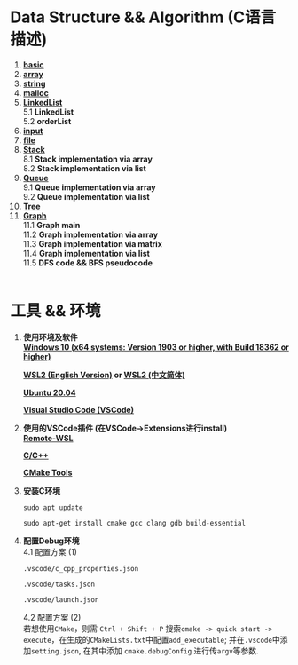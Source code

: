 # Data Structure &amp;&amp; Algorithm (C语言描述)</br>

1. **[basic](C_programming/1.%20basic.c)**
2. **[array](C_programming/2.%20array.c)**
3. **[string](C_programming/3.%20string.c)**
4. **[malloc](C_programming/4.%20malloc.c)**
5. **[LinkedList](C_programming/5.%20LinkedList)**</br>
   5.1 **LinkedList**</br>
   5.2 **orderList**</br>
6. **[input](C_programming/6.%20input.c)**
7. **[file](C_programming/7.%20file.c)**
8. **[Stack](C_programming/8.%20Stack)**</br>
   8.1 **Stack implementation via array**</br>
   8.2 **Stack implementation via list**</br>
9. **[Queue](C_programming/9.%20Queue)**</br>
   9.1 **Queue implementation via array**</br>
   9.2 **Queue implementation via list**</br>
10. **[Tree](C_programming/10.%20Tree)**</br>
11. **[Graph](C_programming/11.%20Graph)**</br>
    11.1 **Graph main**</br>
    11.2 **Graph implementation via array**</br>
    11.3 **Graph implementation via matrix**</br>
    11.4 **Graph implementation via list**</br>
    11.5 **DFS code && BFS pseudocode**</br>
    </br>

# 工具 && 环境

1. **使用环境及软件**</br>
   **[Windows 10 (x64 systems: Version 1903 or higher, with Build 18362 or higher)](https://www.microsoft.com/en-hk/software-download/windows10)**

   **[WSL2 (English Version)](https://docs.microsoft.com/en-us/windows/wsl/install-win10) or [WSL2 (中文简体)](https://docs.microsoft.com/zh-cn/windows/wsl/install-win10)**

   **[Ubuntu 20.04](https://docs.microsoft.com/zh-cn/windows/wsl/install-win10#step-6---install-your-linux-distribution-of-choice)**

   **[Visual Studio Code (VSCode)](https://code.visualstudio.com/)**
2. **使用的VSCode插件 (在VSCode->Extensions进行install)**</br>
   **[Remote-WSL](https://code.visualstudio.com/docs/remote/wsl)**

   **[C/C++](https://marketplace.visualstudio.com/items?itemName=ms-vscode.cpptools)**

   **[CMake Tools](https://marketplace.visualstudio.com/items?itemName=ms-vscode.cmake-tools)**

3. **安装C环境**

   ```
   sudo apt update
   ```

   ```
   sudo apt-get install cmake gcc clang gdb build-essential
   ```

4. **配置Debug环境**</br>
   4.1 配置方案 (1)</br>

   ```
   .vscode/c_cpp_properties.json
   ```

   ```
   .vscode/tasks.json
   ```

   ```
   .vscode/launch.json
   ```

   4.2 配置方案 (2)</br>
   若想使用``CMake``，则需 ``Ctrl + Shift + P`` 搜索``cmake -> quick start -> execute``，在生成的``CMakeLists.txt``中配置``add_executable``; 并在``.vscode``中添加``setting.json``, 在其中添加 ``cmake.debugConfig`` 进行传``argv``等参数.